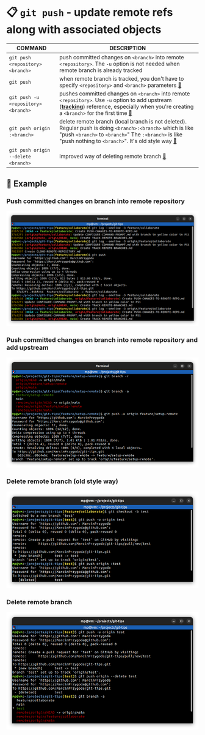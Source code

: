 # 📋 `git push` - update remote refs along with associated objects

| COMMAND                             | DESCRIPTION                                                                                                                                                                                                                                                                                                      |
| ----------------------------------- | ---------------------------------------------------------------------------------------------------------------------------------------------------------------------------------------------------------------------------------------------------------------------------------------------------------------- |
| `git push <repository> <branch>`    | push committed changes on `<branch>` into remote `<repository>`. The `-u` option is not needed when remote branch is already tracked                                                                                                                                                                             |
| `git push`                          | when remote branch is tracked, you don't have to specify `<repository>` and `<branch>` parameters [🔗](#push-committed-changes-on-branch-into-remote-repository)                                                                                                                                                  |
| `git push -u <repository> <branch>` | pushes committed changes on `<branch>` into remote `<repository>`. Use `-u` option to add upstream ([**tracking**](../concepts/TRACK-REMOTE-BRANCHES.md)) reference, especially when you're creating a `<branch>` for the first time [🔗](#push-committed-changes-on-branch-into-remote-repository-and-add-upstream) |
| `git push origin :<branch>`         | delete remote branch (local branch is not deleted). Regular push is doing `<branch>:<branch>` which is like "push `<branch>` to `<branch>`" The `:<branch>` is like "push nothing to `<branch>`". It's old style way [🔗](#delete-remote-branch-old-style-way)                                                    |
| `git push origin --delete <branch>` | improved way of deleting remote branch [🔗](#delete-remote-branch)                                                                                                                                                                                                                                                |

## 📌 Example

### Push committed changes on branch into remote repository

![](images/git-push.png)

### Push committed changes on branch into remote repository and add upstream

![](images/git-push-upstream.png)

### Delete remote branch (old style way)

![](images/git-push-nothing.png)

### Delete remote branch

![](images/git-push-delete.png)